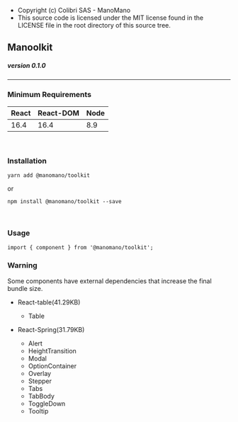 - Copyright (c) Colibri SAS - ManoMano
- This source code is licensed under the MIT license found in the
  LICENSE file in the root directory of this source tree.

## Manoolkit

##### version 0.1.0

---

### Minimum Requirements

| React | React-DOM | Node |
| ----- | --------- | ---- |
| 16.4  | 16.4      | 8.9  |

<br />

### Installation
  
  `yarn add @manomano/toolkit`
  
  or 
  
  `npm install @manomano/toolkit --save`
  
<br/>

### Usage

`import { component } from '@manomano/toolkit';`

### Warning

Some components have external dependencies that increase the final bundle size.

- React-table(41.29KB)

  - Table

- React-Spring(31.79KB)
  - Alert
  - HeightTransition
  - Modal
  - OptionContainer
  - Overlay
  - Stepper
  - Tabs
  - TabBody
  - ToggleDown
  - Tooltip
